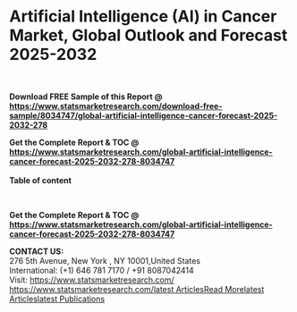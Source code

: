 <h1>Artificial Intelligence (AI) in Cancer Market, Global Outlook and Forecast 2025-2032</h1><br/><p><strong>Download FREE Sample of this Report @ <a href="https://www.statsmarketresearch.com/download-free-sample/8034747/global-artificial-intelligence-cancer-forecast-2025-2032-278">https://www.statsmarketresearch.com/download-free-sample/8034747/global-artificial-intelligence-cancer-forecast-2025-2032-278</a></strong></p><div><b>Get the Complete Report & TOC @ <a href="https://www.statsmarketresearch.com/global-artificial-intelligence-cancer-forecast-2025-2032-278-8034747">https://www.statsmarketresearch.com/global-artificial-intelligence-cancer-forecast-2025-2032-278-8034747</a></b></div><br><b>Table of content</b><p><br><div><b>Get the Complete Report & TOC @ <a href="https://www.statsmarketresearch.com/global-artificial-intelligence-cancer-forecast-2025-2032-278-8034747">https://www.statsmarketresearch.com/global-artificial-intelligence-cancer-forecast-2025-2032-278-8034747</a></b></div></p> <b>CONTACT US:</b><br>276 5th Avenue, New York , NY 10001,United States<br>International: (+1) 646 781 7170 / +91 8087042414<br>Visit: <a href="https://www.statsmarketresearch.com/">https://www.statsmarketresearch.com/</a><br><a href="https://gyeongbokgung.com">https://www.statsmarketresearch.com/</a><a href="https://hallyeomaritime.com">latest Articles</a><a href="https://jingwansa.com">Read More</a><a href=https://nguoiviet.jp/">latest Articles</a><a href="https://www.intelmarketresearch.com/">latest Publications</a>
